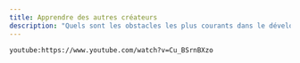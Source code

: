 ```yaml
---
title: Apprendre des autres créateurs
description: "Quels sont les obstacles les plus courants dans le développement de jeux vidéo ?"
---
```


`youtube:https://www.youtube.com/watch?v=Cu_BSrnBXzo`
